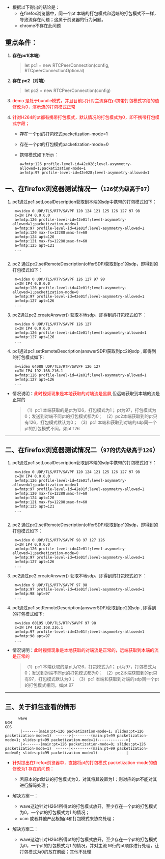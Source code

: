 
- 根据以下得出的结论是：
   - 在firefox浏览器中，同一个pt 本端的打包模式和远端的打包模式不一样，导致流存在问题；这属于浏览器的行为问题。
   - chrome不存在此问题

## 重点条件：

  1. **存在pc1(本端)** 
      > let pc1 = new RTCPeerConnection(config, RTCpeerConnectionOptional)
  
  2. **存在 pc2（对端）**
     > let pc2 = new RTCPeerConnection(config)

  3.  <font color=red>demo 是处于bundle模式，并且目前只针对主流存在pt携带打包模式字段的值修改为0，演示流的打包模式正常</font>
  4. <font color=red>针对H264的pt都有携带打包模式，默认情况的打包模式为0，即不携带打包模式字段；</font>
     - 存在一个pt的打包模式packetization-mode=1
     - 存在一个pt的打包模式packetization-mode=0
     - 携带模式如下所示：

        ```
        a=fmtp:126 profile-level-id=42e028;level-asymmetry-allowed=1;packetization-mode=1
        a=fmtp:97 profile-level-id=42e028;level-asymmetry-allowed=1
        ```

## 一、在firefox浏览器测试情况一（`126优先级高于97`）

  1. pc1通过pc1.setLocalDescription获取到本端的sdp中携带的打包模式如下：

       ```
        m=video 0 UDP/TLS/RTP/SAVPF 120 124 121 125 126 127 97 98
        c=IN IP4 0.0.0.0
        a=fmtp:126 profile-level-id=42e01f;level-asymmetry-allowed=1;packetization-mode=1
        a=fmtp:97 profile-level-id=42e01f;level-asymmetry-allowed=1
        a=fmtp:120 max-fs=12288;max-fr=60
        a=fmtp:124 apt=120
        a=fmtp:121 max-fs=12288;max-fr=60
        a=fmtp:125 apt=121
        ...
    
       ```
    
  2. pc2 通过pc2.setRemoteDescription(offerSDP)获取到pc1的sdp，即得到的打包模式如下：

       ```
        m=video 0 UDP/TLS/RTP/SAVPF 126 127 97 98
        c=IN IP4 0.0.0.0
        a=fmtp:126 profile-level-id=42e01f;level-asymmetry-allowed=1;packetization-mode=0
        a=fmtp:97 profile-level-id=42e01f;level-asymmetry-allowed=1
        a=fmtp:127 apt=126
        ...
       ```

  3. pc2通过pc2.createAnswer() 获取本地sdp，即得到的打包模式如下：
    
       ```
        m=video 9 UDP/TLS/RTP/SAVPF 126 127
        c=IN IP4 0.0.0.0
        a=fmtp:126 profile-level-id=42e01f;level-asymmetry-allowed=1
        a=fmtp:127 apt=126
        ...
       ```

  4. pc1通过pc1.setRemoteDescription(answerSDP)获取到pc2的sdp ,  即得到的打包模式如下:

       ```
        m=video 64088 UDP/TLS/RTP/SAVPF 126 127
        c=IN IP4 192.168.216.1
        a=fmtp:126 profile-level-id=42e01f;level-asymmetry-allowed=1
        a=fmtp:127 apt=126
        ...
       ```

 - 情况说明：<font color=red>此时视频现象是本地获取的对端流是黑屏</font>,但远端获取到本端的流是正常的
      >（1）pc1 本端获取的是pt为126，打包模式为1； pt为97，打包模式为0；发送到对端不同pt的打包模式都为0；
    （2）pc2本端获取到的pt只有126，打包模式默认为0；
    （3）pc1 本端和获取到对端的sdp同一个pt的打包模式不同，如pt 126

----------

## 二、在firefox浏览器测试情况二（`97的优先级高于126`）

  1. pc1通过pc1.setLocalDescription获取到本端的sdp中携带的打包模式如下：

       ```
        m=video 0 UDP/TLS/RTP/SAVPF 120 124 121 125 126 127 97 98
        c=IN IP4 0.0.0.0
        a=fmtp:126 profile-level-id=42e01f;level-asymmetry-allowed=1;packetization-mode=1
        a=fmtp:97 profile-level-id=42e01f;level-asymmetry-allowed=1
        a=fmtp:120 max-fs=12288;max-fr=60
        a=fmtp:124 apt=120
        a=fmtp:121 max-fs=12288;max-fr=60
        a=fmtp:125 apt=121
        ...
    
       ```
    
  2. pc2 通过pc2.setRemoteDescription(offerSDP)获取到pc1的sdp，即得到的打包模式如下：

       ```
        m=video 0 UDP/TLS/RTP/SAVPF 98 97 127 126
        c=IN IP4 0.0.0.0
        a=fmtp:126 profile-level-id=42e01f;level-asymmetry-allowed=1;packetization-mode=0
        a=fmtp:97 profile-level-id=42e01f;level-asymmetry-allowed=1
        a=fmtp:127 apt=126
        ...
       ```

  3. pc2通过pc2.createAnswer() 获取本地sdp，即得到的打包模式如下：

       ```
        m=video 9 UDP/TLS/RTP/SAVPF 97 98
        a=fmtp:97 profile-level-id=42e01f;level-asymmetry-allowed=1
        a=fmtp:98 apt=97
        ...
       ```

  4. pc1通过pc1.setRemoteDescription(answerSDP)获取到pc2的sdp ,  即得到的打包模式如下:

       ```
        m=video 60195 UDP/TLS/RTP/SAVPF 97 98
        c=IN IP4 192.168.216.1
        a=fmtp:97 profile-level-id=42e01f;level-asymmetry-allowed=1
        a=fmtp:98 apt=97
        ...
       ```

 - 情况说明：<font color=red>此时视频现象是本地获取的对端流是正常的，远端获取到本端的流是正常的</font>
      >（1）pc1 本端获取的是pt为126，打包模式为1； pt为97，打包模式为0；发送到对端不同pt的打包模式都为0；
    （2）pc2本端获取到的pt只有97，打包模式默认为0；
    （3）pc1 本端和获取到对端的sdp同一个pt的打包模式相同，如pt 97

-------------------

## 三、关于抓包查看的情形

```
      wave                                                                                    UCM                                                                                      GDS
       |-------(main:pt=126 packetization-mode=1; slides:pt=126 packetization-mode=1)  ------>|--------(main:pt=99 packetization-mode=1; slides:pt=99 packetization-mode=1)------------->|
       |<-------(main:pt=126 packetization-mode=0; slides:pt=126 packetization-mode=1)  ------|<--------(main:pt=99 packetization-mode=0; slides:pt=99 packetization-mode=1)-------------|
```

            


- <font color=red>针对提出在firefox浏览器中，直接将pt的打包模式 packetization-mode的值修改为1 存在的问题：</font>
   - 若原本的pt默认的打包模式为0，对其将其设置为1；则对应的pt不能对其进行解码处理；

- 解决方案一：
  - wave这边针对H264所得pt的打包模式放开，至少存在一个pt的打包模式为0，一个pt的打包模式为1 的情况；
  - ucm 或者其他产品根据pt和打包模式来协商处理；

- 解决方案二：
  - wave这边针对H264所得pt的打包模式放开，至少存在一个pt的打包模式为0，一个pt的打包模式为1 的情况，并对主流 M行的pt顺序进行处理，让打包模式为0的放在前面；其他不处理